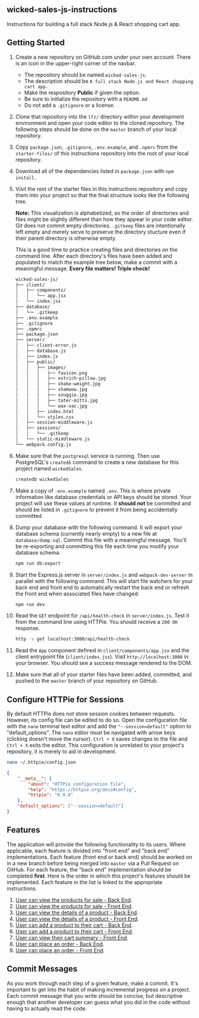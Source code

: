 wicked-sales-js-instructions
--

Instructions for building a full stack Node.js &amp; React shopping cart app.

## Getting Started

1. Create a new repository on GitHub.com under your own account. There is an icon in the upper-right corner of the navbar.

    - The repository should be named `wicked-sales-js`.
    - The description should be `A full stack Node.js and React shopping cart app.`
    - Make the respository **Public** if given the option.
    - Be sure to initialize the repository with a `README.md`
    - Do not add a `.gitignore` or a license.

1. Clone that repository into the `lfz/` directory within your development environment and open your code editor to the cloned repository. The following steps should be done on the `master` branch of your local repository.

1. Copy `package.json`, `.gitignore`, `.env.example`, and `.npmrc` from the `starter-files/` of this instructions repository into the root of your local repository.

1. Download all of the dependencies listed in `package.json` with `npm install`.

1. Visit the rest of the starter files in this instructions repository and copy them into your project so that the final structure looks like the following tree.

    **Note:** This visualization is alphabetized, so the order of directories and files might be slightly different than how they appear in your code editor. Git does not commit empty directories. `.gitkeep` files are intentionally left empty and merely serve to preserve the directory stucture even if their parent directory is otherwise empty.

    This is a good time to practice creating files and directories on the command line. After each directory's files have been added and populated to match the example tree below, make a commit with a meaningful message. **Every file matters! Triple check!**

    ```bash
    wicked-sales-js/
    ├── client/
    │   ├── components/
    │   │   └── app.jsx
    │   └── index.jsx
    ├── database/
    │   └── .gitkeep
    ├── .env.example
    ├── .gitignore
    ├── .npmrc
    ├── package.json
    ├── server/
    │   ├── client-error.js
    │   ├── database.js
    │   ├── index.js
    │   ├── public/
    │   │   ├── images/
    │   │   │   ├── favicon.png
    │   │   │   ├── ostrich-pillow.jpg
    │   │   │   ├── shake-weight.jpg
    │   │   │   ├── shamwow.jpg
    │   │   │   ├── snuggie.jpg
    │   │   │   ├── tater-mitts.jpg
    │   │   │   └── wax-vac.jpg
    │   │   ├── index.html
    │   │   └── styles.css
    │   ├── session-middleware.js
    │   ├── sessions/
    │   │   └── .gitkeep
    │   └── static-middleware.js
    └── webpack.config.js
    ```

1. Make sure that the `postgresql` service is running. Then use PostgreSQL's `createdb` command to create a new database for this project named `wickedSales`.

    ```bash
    createdb wickedSales
    ```

1. Make a copy of `.env.example` named `.env`. This is where private information like database credentials or API keys should be stored. Your project will use these values at runtime. It **should not** be committed and should be listed in `.gitignore` to prevent it from being accidentally committed.

1. Dump your database with the following command. It will export your database schema (currently nearly empty) to a new file at `database/dump.sql`. Commit this file with a meaningful message. You'll be re-exporting and committing this file each time you modify your database schema.

    ```bash
    npm run db:export
    ```

1. Start the Express.js server in `server/index.js` and `webpack-dev-server` in parallel with the following command. This will start file watchers for your back end and front end to automatically restart the back end or refresh the front end when associated files have changed:

    ```bash
    npm run dev
    ```

1. Read the `GET` endpoint for `/api/health-check` in `server/index.js`. Test it from the command line using HTTPie. You should receive a `200 OK` response.

    ```bash
    http -v get localhost:3000/api/health-check
    ```

1. Read the `App` component defined in `client/components/app.jsx` and the client entrypoint file (`client/index.jsx`). Visit `http://localhost:3000` in your browser. You should see a success message rendered to the DOM.

1. Make sure that all of your starter files have been added, committed, and pushed to the `master` branch of your repository on GitHub.

## Configure HTTPie for Sessions

By default HTTPie does not store session cookies between requests. However, its config file can be edited to do so. Open the configuration file with the `nano` terminal text editor and add the `"--session=default"` option to "default_options". The `nano` editor must be navigated with arrow keys (clicking doesn't move the cursor). `Ctrl + O` saves changes to the file and `Ctrl + X` exits the editor. This configuration is unrelated to your project's repository, it is merely to aid in development.

```bash
nano ~/.httpie/config.json
```

```json
{
    "__meta__": {
        "about": "HTTPie configuration file",
        "help": "https://httpie.org/docs#config",
        "httpie": "0.9.8"
    },
    "default_options": ["--session=default"]
}
```

## Features

The application will provide the following functionality to its users. Where applicable, each feature is divided into "front end" and "back end" implementations. Each feature (front end or back end) should be worked on in a new branch before being merged into `master` via a Pull Request on GitHub. For each feature, the "back end" implementation should be completed **first**. Here is the order in which this project's features should be implemented. Each feature in the list is linked to the appropriate instructions.

1. [User can view the products for sale - Back End](features/01-view-products-back-end.md).
1. [User can view the products for sale - Front End](features/02-view-products-front-end.md).
1. [User can view the details of a product - Back End](features/03-view-product-details-back-end.md).
1. [User can view the details of a product - Front End](features/04-view-product-details-front-end.md).
1. [User can add a product to their cart - Back End](features/05-add-to-cart-back-end.md).
1. [User can add a product to their cart - Front End](features/06-add-to-cart-front-end.md).
1. [User can view their cart summary - Front End](features/07-view-cart-summary-front-end.md).
1. [User can place an order - Back End](features/08-place-order-back-end.md).
1. [User can place an order - Front End](features/09-place-order-front-end.md).

## Commit Messages

As you work through each step of a given feature, make a commit. It's important to get into the habit of making incremental progress on a project. Each commit message that you write should be concise, but descriptive enough that another developer can guess what you did in the code without having to actually read the code.
